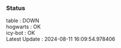 ### Status


table : DOWN  
hogwarts : OK  
icy-bot : OK  
Latest Update : 2024-08-11 16:09:54.978406

